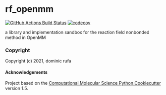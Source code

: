 rf_openmm
==============================
[//]: # (Badges)
[![GitHub Actions Build Status](https://github.com/REPLACE_WITH_OWNER_ACCOUNT/rf_openmm/workflows/CI/badge.svg)](https://github.com/REPLACE_WITH_OWNER_ACCOUNT/rf_openmm/actions?query=workflow%3ACI)
[![codecov](https://codecov.io/gh/REPLACE_WITH_OWNER_ACCOUNT/rf_openmm/branch/master/graph/badge.svg)](https://codecov.io/gh/REPLACE_WITH_OWNER_ACCOUNT/rf_openmm/branch/master)


a library and implementation sandbox for the reaction field nonbonded method in OpenMM

### Copyright

Copyright (c) 2021, dominic rufa


#### Acknowledgements
 
Project based on the 
[Computational Molecular Science Python Cookiecutter](https://github.com/molssi/cookiecutter-cms) version 1.5.
